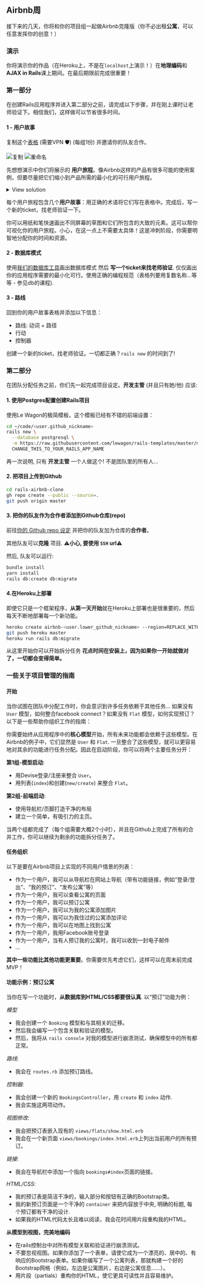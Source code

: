 ## Airbnb周

接下来的几天，你将和你的项目组一起做Airbnb克隆版（你不必出租**公寓**，可以任意发挥你的创意！）

### 演示

你将演示你的作品（在Heroku上，不是在`localhost`上演示！）在**地理编码**和**AJAX in Rails**课上期间。在最后期限前完成很重要！

### 第一部分

在创建Rails应用程序并进入第二部分之前，请完成以下步骤，并在刚上课时让老师验证下。相信我们，这样做可以节省很多时间。

#### 1 - 用户故事

复制这个[表格](https://docs.google.com/spreadsheets/d/1_q-wwWiWUY5VL0gZVtqWIidWEtfwhX8FHEbwaW0LuFI/edit?usp=sharing) (需要VPN 🛡) (每组1份) 并邀请你的队友合作。

![复制](https://web-dev-challenge-lewagon-image.oss-cn-shanghai.aliyuncs.com/duplicate.png)
![重命名](https://web-dev-challenge-lewagon-image.oss-cn-shanghai.aliyuncs.com/rename.png)

先想想演示中你们将展示的 **用户旅程**。像Airbnb这样的产品有很多可能的使用案例，但要尽量把它们缩小到产品所需的最小化的可行用户旅程。

<details><summary markdown='span'>View solution
</summary>

- 一个用户旅程让用户创建订单。
- 一个用户旅程让用户预订订单。
- 一个用户旅程让业主接受或拒绝预订请求。

</details>

每个用户旅程包含几个**用户故事**：用正确的术语将它们写在表格中。完成后，写一个新的ticket，找老师验证一下。

你可以用纸和笔快速画出不同屏幕的草图和它们所包含的大致的元素。这可以帮你可视化你的用户旅程。小心，在这一点上不需要太具体！这是冲刺阶段，你需要明智地分配你的时间和资源。

#### 2 - 数据库模式

使用[我们的数据库工具](https://kitt.lewagon.com/db/new)画出数据库模式 然后 **写一个ticket来找老师验证**. 仅仅画出你的应用程序需要的最小化可行。使用正确的编程规范（表格列要用复数名称...等等 - 参见db的课程).

#### 3 - 路线

回到你的用户故事表格并添加以下信息：
- 路线: 动词 + 路径
- 行动
- 控制器

创建一个新的ticket，找老师验证。一切都正确？`rails new` 的时间到了!

### 第二部分

在团队分配任务之前，你们先一起完成项目设定。**开发主管** (并且只有她/他) 应该:

#### 1. 使用Postgres配置创建Rails项目

使用Le Wagon的极简模板，这个模板已经有不错的前端设置：

```bash
cd ~/code/<user.github_nickname>
rails new \
  --database postgresql \
  -m https://raw.githubusercontent.com/lewagon/rails-templates/master/minimal.rb \
  CHANGE_THIS_TO_YOUR_RAILS_APP_NAME
```

再一次说明, 只有 **开发主管** 一个人做这个! 不是团队里的所有人...

#### 2. 把项目上传到Github

```bash
cd rails-airbnb-clone
gh repo create --public --source=.
git push origin master
```

#### 3. 把你的队友作为合作者添加到Github仓库(repo)

前往[你的 Github repo 设定](https://github.com/<user.github_nickname>/rails-airbnb-clone/settings/collaboration) 并把你的队友加为仓库的**合作者**。

其他队友可以**克隆** 项目. ⚠️**小心, 要使用 `SSH` url**⚠️

然后, 队友可以运行:

```bash
bundle install
yarn install
rails db:create db:migrate
```

#### 4.在Heroku上部署

即使它只是一个框架程序，**从第一天开始**就在Heroku上部署也是很重要的，然后每天不断地部署每一个新功能。

```bash
heroku create airbnb-<user.lower_github_nickname> --region=REPLACE_WITH_REGION # (eu, us, or any region available in `heroku regions` list)
git push heroku master
heroku run rails db:migrate
```

从这里开始你可以开始拆分任务 **花点时间在安装上，因为如果你一开始就做对了，一切都会变得简单。**

### 一些关于项目管理的指南

#### 开始

当你试图在团队中分配工作时，你会意识到许多任务依赖于其他任务...
如果没有 `User` 模型，如何整合facebook connect？如果没有 `Flat` 模型，如何实现预订？以下是一些帮助你组织工作的指南：

你需要始终从应用程序中的**核心模型**开始，所有未来功能都会依赖于这些模型。在Airbnb的例子中，它们显然是 `User` 和 `Flat`. 一旦整合了这些模型，就可以更容易地对其余的功能进行任务分配。因此在启动阶段，你可以将两个主要任务分开：

**第1组-模型启动**:
- 用Devise登录/注册来整合 `User`。
- 用列表(`index`)和创建(`new/create`) 来整合 `Flat`。

**第2组-前端启动**:
- 使用导航栏/页脚打造干净的布局
- 建立一个简单，有吸引力的主页。

当两个组都完成了（每个组需要大概2个小时），并且在Github上完成了所有的合并工作，你可以继续为剩余的功能拆分任务了。

#### 任务组织

以下是要在Airbnb项目上实现的不同用户情景的列表：

- 作为一个用户，我可以从导航栏在网站上导航（带有功能链接，例如“登录/登出”、“我的预订”、“发布公寓”等）
- 作为一个用户，我可以查看公寓的页面
- 作为一个用户，我可以预订公寓
- 作为一个用户，我可以为我的公寓添加图片
- 作为一个用户，我可以为我住过的公寓添加评论
- 作为一个用户，我可以在地图上找到公寓
- 作为一个用户，我用Facebook账号登录
- 作为一个用户，当有人预订我的公寓时，我可以收到一封电子邮件
- ...

**其中一些功能比其他功能更重要**。你需要优先考虑它们，这样可以在周末前完成MVP！

#### 功能示例：预订公寓

当你在写一个功能时，**从数据库到HTML/CSS都要很认真**. 以“预订”功能为例：

*模型*
- 我会创建一个 `Booking` 模型和与其相关的迁移。
- 然后我会编写一个包含关联和验证的模型。
- 然后，我将从 `rails console` 对我的模型进行崩溃测试，确保模型中的所有都正常。

*路线*:
- 我会在 `routes.rb` 添加预订路线。

*控制器*:
- 我会创建一个新的 `BookingsController`，用 `create` 和 `index` 动作.
- 我会实施这两项动作。

*视图修改*:
- 我会把预订表嵌入现有的 `views/flats/show.html.erb`
- 我会在一个新页面 `views/bookings/index.html.erb`上列出当前用户的所有预订。

*链接*:
- 我会在导航栏中添加一个指向 `bookings#index`页面的链接。

*HTML/CSS*:
- 我的预订表是简洁干净的，输入部分和按钮有正确的Bootstrap类。
- 我的新预订页面是一个干净的 `container` 来把内容放于中央, 明确的标题, 每个预订都有干净的设计.
- 如果我的HTML代码太长且难以阅读，我会花时间用片段重构我的HTML。

**从模型到视图，完美地编码**

- 在rails控制台中对所有模型关联和验证进行崩溃测试。
- 不要忽视视图。如果你添加了一个表单，请使它成为一个漂亮的、居中的、有响应的Bootstrap表单。如果你编写了一个公寓列表，那就构建一个好的Bootstrap网格（例如，左边是公寓图片，右边是公寓信息……）。
- 用片段（partials）重构你的HTML，使它更具可读性并且容易维护。
